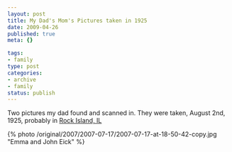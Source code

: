 ```yaml
--- 
layout: post
title: My Dad's Mom's Pictures taken in 1925
date: 2009-04-26
published: true
meta: {}

tags: 
- family
type: post
categories: 
- archive
- family
status: publish
---
```

Two pictures my dad found and scanned in.  They were taken, August 2nd, 1925, probably in [Rock Island, IL](http://maps.google.com/maps?f=q&source=s_q&hl=en&geocode=&q=rock+island,+iL&sll=42.504921,-83.371074&sspn=0.008526,0.016136&ie=UTF8&z=12&iwloc=A)

{% photo /original/2007/2007-07-17/2007-07-17-at-18-50-42-copy.jpg "Emma and John Eick" %}
